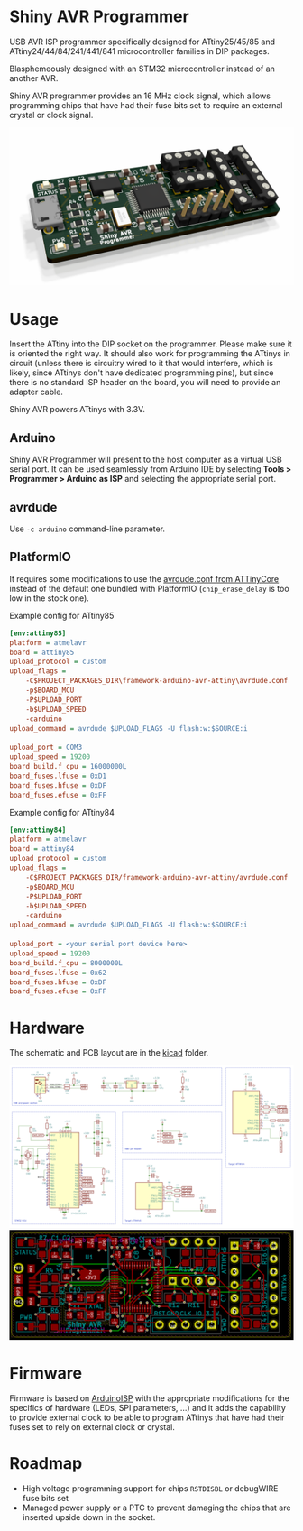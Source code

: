 # Shiny AVR Programmer

USB AVR ISP programmer specifically designed for ATtiny25/45/85 and ATtiny24/44/84/241/441/841 microcontroller families in DIP packages.

Blasphemeously designed with an STM32 microcontroller instead of an another AVR.

Shiny AVR programmer provides an 16 MHz clock signal, which allows programming chips that have had their fuse bits set to require an external crystal or clock signal.

![render](./docs/render.png)

# Usage

Insert the ATtiny into the DIP socket on the programmer. Please make sure it is oriented the right way. It should also work for programming the ATtinys in circuit (unless there is circuitry wired to it that would interfere, which is likely, since ATtinys don't have dedicated programming pins), but since there is no standard ISP header on the board, you will need to provide an adapter cable.

Shiny AVR powers ATtinys with 3.3V.

## Arduino

Shiny AVR Programmer will present to the host computer as a virtual USB serial port. It can be used seamlessly from Arduino IDE by
selecting **Tools > Programmer > Arduino as ISP** and selecting the appropriate serial port.

## avrdude

Use `-c arduino` command-line parameter.

## PlatformIO

It requires some modifications to use the [avrdude.conf from ATTinyCore](https://github.com/SpenceKonde/ATTinyCore/blob/master/avr/avrdude.conf) instead of the default one bundled with PlatformIO (`chip_erase_delay` is too low in the stock one).

Example config for ATtiny85

```ini
[env:attiny85]
platform = atmelavr
board = attiny85
upload_protocol = custom
upload_flags =
    -C$PROJECT_PACKAGES_DIR\framework-arduino-avr-attiny\avrdude.conf
    -p$BOARD_MCU
    -P$UPLOAD_PORT
    -b$UPLOAD_SPEED
    -carduino
upload_command = avrdude $UPLOAD_FLAGS -U flash:w:$SOURCE:i

upload_port = COM3
upload_speed = 19200
board_build.f_cpu = 16000000L
board_fuses.lfuse = 0xD1
board_fuses.hfuse = 0xDF
board_fuses.efuse = 0xFF
```

Example config for ATtiny84

```ini
[env:attiny84]
platform = atmelavr
board = attiny84
upload_protocol = custom
upload_flags =
    -C$PROJECT_PACKAGES_DIR/framework-arduino-avr-attiny/avrdude.conf
    -p$BOARD_MCU
    -P$UPLOAD_PORT
    -b$UPLOAD_SPEED
    -carduino
upload_command = avrdude $UPLOAD_FLAGS -U flash:w:$SOURCE:i

upload_port = <your serial port device here>
upload_speed = 19200
board_build.f_cpu = 8000000L
board_fuses.lfuse = 0x62
board_fuses.hfuse = 0xDF
board_fuses.efuse = 0xFF
```

# Hardware

The schematic and PCB layout are in the [kicad](./kicad) folder.

![schematic](./docs/schematic.png)
![signals](./docs/signals.png)

# Firmware

Firmware is based on [ArduinoISP](https://github.com/arduino/arduino-examples/blob/main/examples/11.ArduinoISP/ArduinoISP/ArduinoISP.ino) with the 
appropriate modifications for the specifics of hardware (LEDs, SPI parameters, ...) and it adds the capability to provide external clock to be able
to program ATtinys that have had their fuses set to rely on external clock or crystal.

# Roadmap

- High voltage programming support for chips `RSTDISBL` or debugWIRE fuse bits set  
- Managed power supply or a PTC to prevent damaging the chips 
  that are inserted upside down in the socket.
